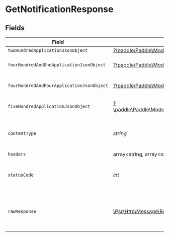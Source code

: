 # GetNotificationResponse


## Fields

| Field                                                                                                                                                                   | Type                                                                                                                                                                    | Required                                                                                                                                                                | Description                                                                                                                                                             |
| ----------------------------------------------------------------------------------------------------------------------------------------------------------------------- | ----------------------------------------------------------------------------------------------------------------------------------------------------------------------- | ----------------------------------------------------------------------------------------------------------------------------------------------------------------------- | ----------------------------------------------------------------------------------------------------------------------------------------------------------------------- |
| `twoHundredApplicationJsonObject`                                                                                                                                       | [?\paddle\Paddle\Models\Operations\GetNotificationResponseBody](../../models/operations/GetNotificationResponseBody.md)                                                 | :heavy_minus_sign:                                                                                                                                                      | OK                                                                                                                                                                      |
| `fourHundredAndOneApplicationJsonObject`                                                                                                                                | [?\paddle\Paddle\Models\Operations\GetNotificationNotificationsResponseBody](../../models/operations/GetNotificationNotificationsResponseBody.md)                       | :heavy_minus_sign:                                                                                                                                                      | General error response                                                                                                                                                  |
| `fourHundredAndFourApplicationJsonObject`                                                                                                                               | [?\paddle\Paddle\Models\Operations\GetNotificationNotificationsResponseResponseBody](../../models/operations/GetNotificationNotificationsResponseResponseBody.md)       | :heavy_minus_sign:                                                                                                                                                      | General error response                                                                                                                                                  |
| `fiveHundredApplicationJsonObject`                                                                                                                                      | [?\paddle\Paddle\Models\Operations\GetNotificationNotificationsResponse500ResponseBody](../../models/operations/GetNotificationNotificationsResponse500ResponseBody.md) | :heavy_minus_sign:                                                                                                                                                      | General error response                                                                                                                                                  |
| `contentType`                                                                                                                                                           | *string*                                                                                                                                                                | :heavy_check_mark:                                                                                                                                                      | HTTP response content type for this operation                                                                                                                           |
| `headers`                                                                                                                                                               | array<string, array<*string*>>                                                                                                                                          | :heavy_minus_sign:                                                                                                                                                      | N/A                                                                                                                                                                     |
| `statusCode`                                                                                                                                                            | *int*                                                                                                                                                                   | :heavy_check_mark:                                                                                                                                                      | HTTP response status code for this operation                                                                                                                            |
| `rawResponse`                                                                                                                                                           | [\Psr\Http\Message\ResponseInterface](https://www.php-fig.org/psr/psr-7/#33-psrhttpmessageresponseinterface)                                                            | :heavy_minus_sign:                                                                                                                                                      | Raw HTTP response; suitable for custom response parsing                                                                                                                 |
